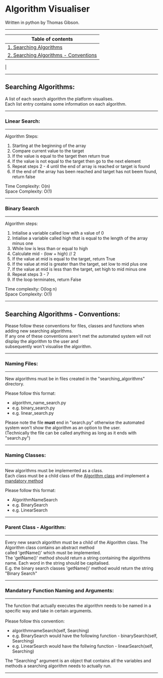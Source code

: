 # Algorithm Visualiser

Written in python by Thomas Gibson.

---
| Table of contents                                              | 
| -------------------------------------------------------------- |
|   [1. Searching Algorithms](#searching-algorithms)             |  
|   [2. Searching Algorithms - Conventions](#searching-algorithms) |
|   


---

## Searching Algorithms:  
A list of each search algorithm the platform visualises.<br>
Each list entry contains some information on each algorithm.

---
### Linear Search:
---
Algorithm Steps:<br>
1. Starting at the beginning of the array 
2. Compare current value to the target
3. If the value is equal to the target then return true
4. If the value is not equal to the target then go to the next element
5. Repeat steps 2 - 4 until the end of array is reached or target is found
6. If the end of the array has been reached and target has not beem found, return false

Time Complexity: O(n)<br>
Space Complexity: O(1)

---
### Binary Search 
---
Algorithm steps:

1. Intialise a variable called low with a value of 0
2. Intialise a variable called high that is equal to the length of the array minus one
3. While low is less than or equal to high 
4. Calculate mid - (low + high) // 2
5. If the value at mid is equal to the target, return True
6. If the value at mid is greater than the target, set low to mid plus one
7. If the value at mid is less than the target, set high to mid minus one 
8. Repeat steps 3 - 7 
9. If the loop terminates, return False

Time complexity: O(log n)<br>
Space Complexity: O(1)

---
## Searching Algorithms - Conventions:
Please follow these conventions for files, classes and functions when adding new searching algorithms.<br> 
If any one of these conventions aren't met the automated system will not display the algorithm to the user and <br>subsequently won't visualise the algorithm.

--- 
### Naming Files: 
---
New algorithms must be in files created in the "searching_algorithms" directory.

Please follow this format:
- algorithm_name_search.py 
- e.g. binary_search.py 
- e.g. linear_search.py 

Please note the file <b>must</b> end in "search.py" otherwise the automated system won't show the algorithm as an option to the user.<br>
(Technically the file can be called anything as long as it ends with "search.py")

---
### Naming Classes:
---
New algorithms must be implemented as a class.<br>
Each class must be a child class of the [Algorithm class](#algorithm---parent-class) and implement a [mandatory method](#mandatory-function-naming-and-arguments)

Please follow this format:
- AlgorithmNameSearch
- e.g. BinarySearch 
- e.g. LinearSearch  
--- 

### Parent Class - Algorithm: 
--- 
Every new search algorithm must be a child of the Algorithm class. The Algorithm class contains an abstract method<br> called 'getName()' which must be implemented.<br> 
The 'getName()' method should return a string containing the algorithms name. Each word in the string should be capitalised.<br>
E.g. the binary search classes 'getName()' method would return the string "Binary Search"

---
### Mandatory Function Naming and Arguments:

--- 

The function that actually executes the algorithm needs to be named in a specific way and take in certain arguments.<br><br> 
Please follow this convention:

- algorithmnameSearch(self, Searching)
- e.g. BinarySearch would have the following function - binarySearch(self, Searching)  
- e.g. LinearSearch would have the follwing function - linearSearch(self, Searching) 

The "Searching" argument is an object that contains all the variables and methods a searching algorithm needs to actually run.

---


